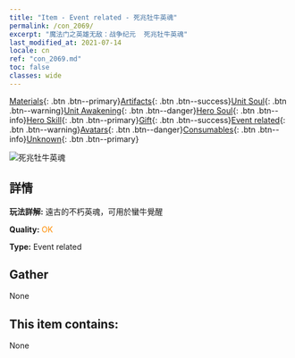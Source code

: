 ```yaml
---
title: "Item - Event related - 死兆牡牛英魂"
permalink: /con_2069/
excerpt: "魔法门之英雄无敌：战争纪元  死兆牡牛英魂"
last_modified_at: 2021-07-14
locale: cn
ref: "con_2069.md"
toc: false
classes: wide
---
```

 [Materials](/ItemsCN/){: .btn .btn--primary}[Artifacts](/ItemsCN/Artifacts/){: .btn .btn--success}[Unit Soul](/ItemsCN/UnitSoul/){: .btn .btn--warning}[Unit Awakening](/ItemsCN/UnitAwakening/){: .btn .btn--danger}[Hero Soul](/ItemsCN/HeroSoul/){: .btn .btn--info}[Hero Skill](/ItemsCN/HeroSkill/){: .btn .btn--primary}[Gift](/ItemsCN/Gift/){: .btn .btn--success}[Event related](/ItemsCN/Events/){: .btn .btn--warning}[Avatars](/ItemsCN/Avatars/){: .btn .btn--danger}[Consumables](/ItemsCN/Consumables/){: .btn .btn--info}[Unknown](/ItemsCN/Unknown/){: .btn .btn--primary}

 ![死兆牡牛英魂](/images/t/juexing_805.jpg)

## 詳情
 **玩法詳解:** 遠古的不朽英魂，可用於蠻牛覺醒

 **Quality:** <span style="color: #FF8C00">OK</span>

 **Type:** Event related

## Gather

  None

## This item contains:

  None

